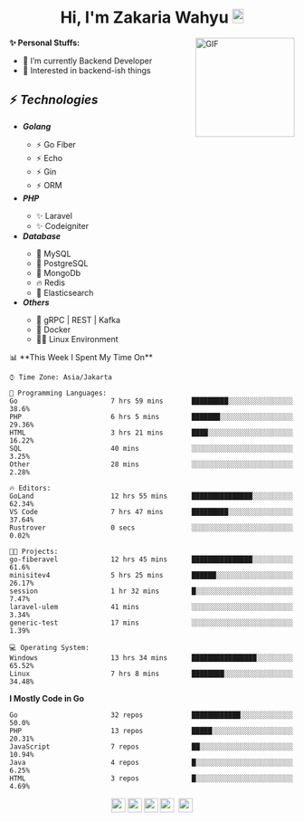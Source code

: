 <h1 align="center">Hi, I'm Zakaria Wahyu <img src="https://github.com/TheDudeThatCode/TheDudeThatCode/blob/master/Assets/Hi.gif" width="20px" height="25px"></h1>

<img align="right" alt="GIF" height="175px" src="https://www.nayakapratama.co.id/wp-content/uploads/2019/07/Website-Maintenance.gif" />

**✨ Personal Stuffs:**
- 🔭 I’m currently Backend Developer
- 🌱 Interested in backend-ish things

<h2>⚡ <i>Technologies</i></h2>
<ul>
<li><strong><i>Golang</i></strong></li>
  <ul>
    <li>⚡ Go Fiber</li>
    <li>⚡ Echo</li>
    <li>⚡ Gin</li>
    <li>⚡ ORM</li>
  </ul>
<li><strong><i>PHP</i></strong></li>
  <ul>
    <li>✨ Laravel</li>
    <li>✨ Codeigniter</li>
  </ul>
<li><strong><i>Database</i></strong></li>
  <ul>
    <li>🐬 MySQL</li>
    <li>🐘 PostgreSQL</li>
    <li>🍃 MongoDb</li>
    <li>🔥 Redis</li>
    <li>🔎 Elasticsearch</li>
  </ul>
  <li><strong><i>Others</i></strong></li>
  <ul>
    <li>💫 gRPC | REST | Kafka</li>
    <li>🐳 Docker</li>
    <li>👨‍💻 Linux Environment</li>
  </ul>
</ul>
<!--START_SECTION:waka-->
📊 **This Week I Spent My Time On** 

```text
⌚︎ Time Zone: Asia/Jakarta

💬 Programming Languages: 
Go                       7 hrs 59 mins       █████████░░░░░░░░░░░░░░░░   38.6% 
PHP                      6 hrs 5 mins        ███████░░░░░░░░░░░░░░░░░░   29.36% 
HTML                     3 hrs 21 mins       ████░░░░░░░░░░░░░░░░░░░░░   16.22% 
SQL                      40 mins             ░░░░░░░░░░░░░░░░░░░░░░░░░   3.25% 
Other                    28 mins             ░░░░░░░░░░░░░░░░░░░░░░░░░   2.28%

🔥 Editors: 
GoLand                   12 hrs 55 mins      ███████████████░░░░░░░░░░   62.34% 
VS Code                  7 hrs 47 mins       █████████░░░░░░░░░░░░░░░░   37.64% 
Rustrover                0 secs              ░░░░░░░░░░░░░░░░░░░░░░░░░   0.02%

🐱‍💻 Projects: 
go-fiberavel             12 hrs 45 mins      ███████████████░░░░░░░░░░   61.6% 
minisitev4               5 hrs 25 mins       ██████░░░░░░░░░░░░░░░░░░░   26.17% 
session                  1 hr 32 mins        █░░░░░░░░░░░░░░░░░░░░░░░░   7.47% 
laravel-ulem             41 mins             ░░░░░░░░░░░░░░░░░░░░░░░░░   3.34% 
generic-test             17 mins             ░░░░░░░░░░░░░░░░░░░░░░░░░   1.39%

💻 Operating System: 
Windows                  13 hrs 34 mins      ████████████████░░░░░░░░░   65.52% 
Linux                    7 hrs 8 mins        ████████░░░░░░░░░░░░░░░░░   34.48%

```

**I Mostly Code in Go** 

```text
Go                       32 repos            ████████████░░░░░░░░░░░░░   50.0% 
PHP                      13 repos            █████░░░░░░░░░░░░░░░░░░░░   20.31% 
JavaScript               7 repos             ██░░░░░░░░░░░░░░░░░░░░░░░   10.94% 
Java                     4 repos             █░░░░░░░░░░░░░░░░░░░░░░░░   6.25% 
HTML                     3 repos             █░░░░░░░░░░░░░░░░░░░░░░░░   4.69%

```



<!--END_SECTION:waka-->

<p align="center">
<a href="https://www.linkedin.com/in/zakariawahyu" target="_blank"><img src="https://img.shields.io/badge/linkedin-%230077B5.svg?&style=for-the-badge&logo=linkedin&logoColor=white" height=25></a>
<a href="https://medium.com/@zakariawahyu" target="_blank"><img src="https://img.shields.io/badge/Medium-12100E?style=for-the-badge&logo=medium&logoColor=white" height=25></a>
<a href="https://medium.com/@zakariawahyu" target="_blank"><img src="https://img.shields.io/badge/Portfolio-2300843e?style=for-the-badge&logo=About.me&logoColor=white" height=25></a>
<a href="https://www.twitter.com/_zakariawahyu" target="_blank"><img src="https://img.shields.io/badge/twitter-%231DA1F2.svg?&style=for-the-badge&logo=twitter&logoColor=white" height=25></a> 
<a href="https://www.instagram.com/_zakariawahyu" target="_blank"><img src="https://img.shields.io/badge/instagram-%23E4405F.svg?&style=for-the-badge&logo=instagram&logoColor=white" height=25></a>
